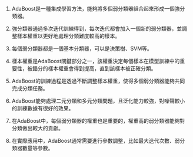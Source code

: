 1. AdaBoost是一種集成學習方法，能夠將多個弱分類器組合起來形成一個強分類器。

2. 強分類器通過多次迭代訓練得到，每次迭代都會加入一個新的弱分類器，並調整樣本權重以更好地處理分類難度較高的樣本。

3. 每個弱分類器都是一個基本分類器，可以是決策樹、SVM等。

4. 樣本權重是AdaBoost關鍵部分之一，該權重決定每個樣本在模型訓練中的重要性，被錯分的樣本權重會得到提高，直到該樣本被正確分類。

5. AdaBoost的訓練過程是透過不斷調整樣本權重，使得多個弱分類器能夠共同完成分類任務。

6. AdaBoost能夠處理二元分類和多元分類問題，且泛化能力較強，對噪聲較小的訓練數據有很好的效果。

7. 在AdaBoost中，每個弱分類器的權重也是重要的，權重高的弱分類器能夠對分類做出較大的貢獻。

8. 在實際應用中，AdaBoost通常需要進行參數調整，比如最大迭代次數、弱分類器數量等參數。